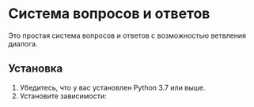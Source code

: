 # Система вопросов и ответов

Это простая система вопросов и ответов с возможностью ветвления диалога.

## Установка

1. Убедитесь, что у вас установлен Python 3.7 или выше.
2. Установите зависимости: